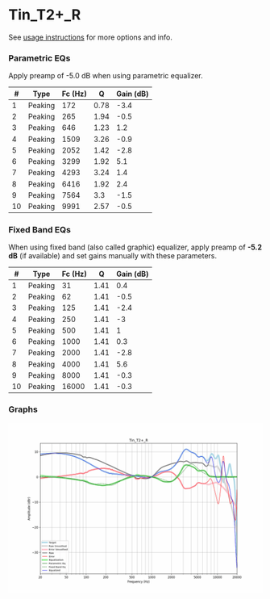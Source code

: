 # Tin_T2+_R
See [usage instructions](https://github.com/jaakkopasanen/AutoEq#usage) for more options and info.

### Parametric EQs
Apply preamp of -5.0 dB when using parametric equalizer.

|   # | Type    |   Fc (Hz) |    Q |   Gain (dB) |
|-----|---------|-----------|------|-------------|
|   1 | Peaking |       172 | 0.78 |        -3.4 |
|   2 | Peaking |       265 | 1.94 |        -0.5 |
|   3 | Peaking |       646 | 1.23 |         1.2 |
|   4 | Peaking |      1509 | 3.26 |        -0.9 |
|   5 | Peaking |      2052 | 1.42 |        -2.8 |
|   6 | Peaking |      3299 | 1.92 |         5.1 |
|   7 | Peaking |      4293 | 3.24 |         1.4 |
|   8 | Peaking |      6416 | 1.92 |         2.4 |
|   9 | Peaking |      7564 | 3.3  |        -1.5 |
|  10 | Peaking |      9991 | 2.57 |        -0.5 |

### Fixed Band EQs
When using fixed band (also called graphic) equalizer, apply preamp of **-5.2 dB** (if available) and set gains manually with these parameters.

|   # | Type    |   Fc (Hz) |    Q |   Gain (dB) |
|-----|---------|-----------|------|-------------|
|   1 | Peaking |        31 | 1.41 |         0.4 |
|   2 | Peaking |        62 | 1.41 |        -0.5 |
|   3 | Peaking |       125 | 1.41 |        -2.4 |
|   4 | Peaking |       250 | 1.41 |        -3   |
|   5 | Peaking |       500 | 1.41 |         1   |
|   6 | Peaking |      1000 | 1.41 |         0.3 |
|   7 | Peaking |      2000 | 1.41 |        -2.8 |
|   8 | Peaking |      4000 | 1.41 |         5.6 |
|   9 | Peaking |      8000 | 1.41 |        -0.3 |
|  10 | Peaking |     16000 | 1.41 |        -0.3 |

### Graphs
![](./Tin_T2+_R.png)

